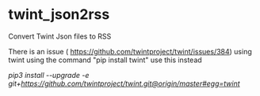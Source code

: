 # twint_json2rss
Convert Twint Json files to RSS

There is an issue (
https://github.com/twintproject/twint/issues/384) using twint using the command "pip install twint"
use this instead 

_pip3 install --upgrade -e git+https://github.com/twintproject/twint.git@origin/master#egg=twint_


